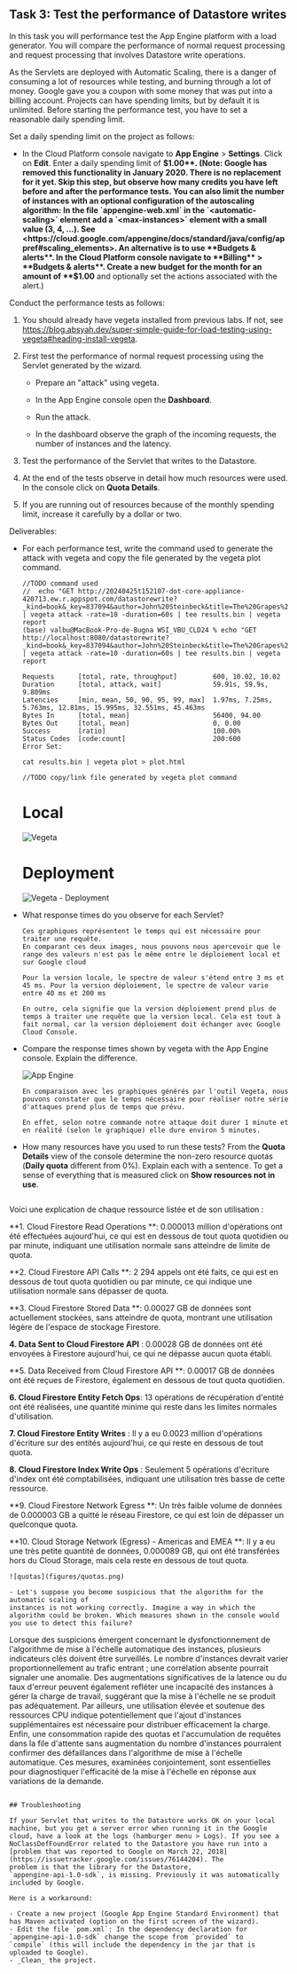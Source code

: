 ## Task 3: Test the performance of Datastore writes

In this task you will performance test the App Engine platform with a
load generator. You will compare the performance of normal request
processing and request processing that involves Datastore write
operations.

As the Servlets are deployed with Automatic Scaling, there is a danger
of consuming a lot of resources while testing, and burning through a
lot of money. Google gave you a coupon with some money that was put
into a billing account. Projects can have spending limits, but by
default it is unlimited. Before starting the performance test, you
have to set a reasonable daily spending limit.

Set a daily spending limit on the project as follows:

- In the Cloud Platform console navigate to **App Engine** >
  **Settings**. Click on **Edit**. Enter a daily spending limit of
  **$1.00**. (Note: Google has removed this functionality in January 2020. There is no replacement for it yet. Skip this step, but observe how many credits you have left before and after the performance tests. You can also limit the number of instances with an optional configuration of the autoscaling algorithm: In the file `appengine-web.xml` in the `<automatic-scaling>` element add a `<max-instances>` element with a small value (3, 4, ...). See <https://cloud.google.com/appengine/docs/standard/java/config/appref#scaling_elements>. An alternative is to use **Budgets & alerts**. In the Cloud Platform console navigate to **Billing** > **Budgets & alerts**. Create a new budget for the month for an amount of **$1.00** and optionally set the actions associated with the alert.)

Conduct the performance tests as follows:

1. You should already have vegeta installed from previous labs. If not, see <https://blog.absyah.dev/super-simple-guide-for-load-testing-using-vegeta#heading-install-vegeta>.

2. First test the performance of normal request processing using the
   Servlet generated by the wizard.

   - Prepare an "attack" using vegeta.

   - In the App Engine console open the **Dashboard**.

   - Run the attack.

   - In the dashboard observe the graph of the incoming requests, the
     number of instances and the latency.

3. Test the performance of the Servlet that writes to the Datastore.

4. At the end of the tests observe in detail how much resources were
   used. In the console click on **Quota Details**.

5. If you are running out of resources because of the monthly spending
   limit, increase it carefully by a dollar or two.

Deliverables:

- For each performance test, write the command used to generate the attack with vegeta and copy the file generated by the vegeta plot command.

  ```
  //TODO command used
  //  echo "GET http://20240425t152107-dot-core-appliance-420713.ew.r.appspot.com/datastorewrite?_kind=book&_key=837094&author=John%20Steinbeck&title=The%20Grapes%20of%20Wrath" | vegeta attack -rate=10 -duration=60s | tee results.bin | vegeta report
  (base) valbu@MacBook-Pro-de-Bugna WSI_VBU_CLD24 % echo "GET http://localhost:8080/datastorewrite?_kind=book&_key=837094&author=John%20Steinbeck&title=The%20Grapes%20of%20Wrath" | vegeta attack -rate=10 -duration=60s | tee results.bin | vegeta report
  
  Requests      [total, rate, throughput]         600, 10.02, 10.02
  Duration      [total, attack, wait]             59.91s, 59.9s, 9.809ms
  Latencies     [min, mean, 50, 90, 95, 99, max]  1.97ms, 7.25ms, 5.763ms, 12.81ms, 15.995ms, 32.551ms, 45.463ms
  Bytes In      [total, mean]                     56400, 94.00
  Bytes Out     [total, mean]                     0, 0.00
  Success       [ratio]                           100.00%
  Status Codes  [code:count]                      200:600  
  Error Set:

  cat results.bin | vegeta plot > plot.html
  ```

  ```
  //TODO copy/link file generated by vegeta plot command
  ```
  
  # Local
  ![Vegeta](figures/vegeta-plot.png)
  # Deployment
  ![Vegeta - Deployment](figures/vegeta-plot-bis.png)

 
- What response times do you observe for each Servlet?
  
  ```
  Ces graphiques représentent le temps qui est nécessaire pour traiter une requête.
  En comparant ces deux images, nous pouvons nous apercevoir que le range des valeurs n'est pas le même entre le déploiement local et sur Google cloud
  
  Pour la version locale, le spectre de valeur s'étend entre 3 ms et 45 ms. Pour la version déploiement, le spectre de valeur varie entre 40 ms et 200 ms

  En outre, cela signifie que la version déploiement prend plus de temps à traiter une requête que la version local. Cela est tout à fait normal, car la version déploiement doit échanger avec Google Cloud Console.
  ```
  
- Compare the response times shown by vegeta with the App Engine
  console. Explain the difference.

  ![App Engine](figures/app-engine.png)


  ```
  En comparaison avec les graphiques générés par l'outil Vegeta, nous pouvons constater que le temps nécessaire pour réaliser notre série d'attaques prend plus de temps que prévu.

  En effet, selon notre commande notre attaque doit durer 1 minute et en réalité (selon le graphique) elle dure environ 5 minutes.
  ```

- How many resources have you used to run these tests? From the
  **Quota Details** view of the console determine the non-zero resource
  quotas (**Daily quota** different from 0%). Explain each with a sentence.
  To get a sense of everything that is measured click on **Show resources not in use**.

  ```
Voici une explication de chaque ressource listée et de son utilisation :

**1. Cloud Firestore Read Operations **: 0.000013 million d'opérations ont été effectuées aujourd'hui, ce qui est en dessous de tout quota quotidien ou par minute, indiquant une utilisation normale sans atteindre de limite de quota.  

**2. Cloud Firestore API Calls **: 2 294 appels ont été faits, ce qui est en dessous de tout quota quotidien ou par minute, ce qui indique une utilisation normale sans dépasser de quota.  

**3. Cloud Firestore Stored Data **: 0.00027 GB de données sont actuellement stockées, sans atteindre de quota, montrant une utilisation légère de l'espace de stockage Firestore.  

**4. Data Sent to Cloud Firestore API** : 0.00028 GB de données ont été envoyées à Firestore aujourd'hui, ce qui ne dépasse aucun quota établi.  

**5. Data Received from Cloud Firestore API **: 0.00017 GB de données ont été reçues de Firestore, également en dessous de tout quota quotidien.  

**6. Cloud Firestore Entity Fetch Ops**: 13 opérations de récupération d'entité ont été réalisées, une quantité minime qui reste dans les limites normales d'utilisation.  

**7. Cloud Firestore Entity Writes** : Il y a eu 0.0023 million d'opérations d'écriture sur des entités aujourd'hui, ce qui reste en dessous de tout quota.  

**8. Cloud Firestore Index Write Ops** : Seulement 5 opérations d'écriture d'index ont été comptabilisées, indiquant une utilisation très basse de cette ressource.

**9. Cloud Firestore Network Egress **: Un très faible volume de données de 0.000003 GB a quitté le réseau Firestore, ce qui est loin de dépasser un quelconque quota.  

**10. Cloud Storage Network (Egress) - Americas and EMEA **: Il y a eu une très petite quantité de données, 0.000089 GB, qui ont été transférées hors du Cloud Storage, mais cela reste en dessous de tout quota.  
  ```
![quotas](figures/quotas.png)

- Let's suppose you become suspicious that the algorithm for the automatic scaling of
  instances is not working correctly. Imagine a way in which the algorithm could be broken. Which measures shown in the console would you use to detect this failure?

  ```
  Lorsque des suspicions émergent concernant le dysfonctionnement de l'algorithme de mise à l'échelle automatique des instances, plusieurs indicateurs clés doivent être surveillés. Le nombre d'instances devrait varier proportionnellement au trafic entrant ; une corrélation absente pourrait signaler une anomalie. Des augmentations significatives de la latence ou du taux d'erreur peuvent également refléter une incapacité des instances à gérer la charge de travail, suggérant que la mise à l'échelle ne se produit pas adéquatement. Par ailleurs, une utilisation élevée et soutenue des ressources CPU indique potentiellement que l'ajout d'instances supplémentaires est nécessaire pour distribuer efficacement la charge. Enfin, une consommation rapide des quotas et l'accumulation de requêtes dans la file d'attente sans augmentation du nombre d'instances pourraient confirmer des défaillances dans l'algorithme de mise à l'échelle automatique. Ces mesures, examinées conjointement, sont essentielles pour diagnostiquer l'efficacité de la mise à l'échelle en réponse aux variations de la demande.
  ```

## Troubleshooting

If your Servlet that writes to the Datastore works OK on your local
machine, but you get a server error when running it in the Google
cloud, have a look at the logs (hamburger menu > Logs). If you see a
NoClassDefFoundError related to the Datastore you have run into a
[problem that was reported to Google on March 22, 2018](https://issuetracker.google.com/issues/76144204). The
problem is that the library for the Datastore,
`appengine-api-1.0-sdk`, is missing. Previously it was automatically
included by Google.

Here is a workaround:

- Create a new project (Google App Engine Standard Environment) that
  has Maven activated (option on the first screen of the wizard).
- Edit the file `pom.xml`: In the dependency declaration for
  `appengine-api-1.0-sdk` change the scope from `provided` to
  `compile` (this will include the dependency in the jar that is
  uploaded to Google).
- _Clean_ the project.
